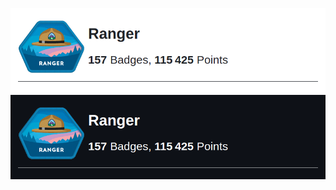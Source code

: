<div align="center">
    <!--TH_Stats:start-->

![Trailhead-Stats-Light](TS-cards/TScard-light.png#gh-light-mode-only)
![Trailhead-Stats-Dark](TS-cards/TScard-dark.png#gh-dark-mode-only)
<!--TH_Stats:end-->
</div>
